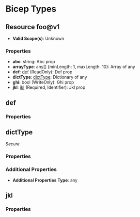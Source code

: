 # Bicep Types

## Resource foo@v1
* **Valid Scope(s)**: Unknown
### Properties
* **abc**: string: Abc prop
* **arrayType**: any[] {minLength: 1, maxLength: 10}: Array of any
* **def**: [def](#def) (ReadOnly): Def prop
* **dictType**: [dictType](#dicttype): Dictionary of any
* **ghi**: bool (WriteOnly): Ghi prop
* **jkl**: [jkl](#jkl) (Required, Identifier): Jkl prop

## def
### Properties

## dictType
*Secure*
### Properties
### Additional Properties
* **Additional Properties Type**: any

## jkl
### Properties

